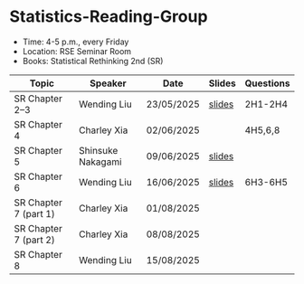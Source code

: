 # Statistics-Reading-Group

- Time: 4-5 p.m., every Friday
- Location: RSE Seminar Room
- Books: Statistical Rethinking 2nd (SR)

| Topic          | Speaker           | Date       | Slides             | Questions |
| -------------- | ----------------- | ---------- | ------------------ | --------- |
| SR Chapter 2–3 | Wending Liu       | 23/05/2025 | [slides](./ch2-3/) | 2H1-2H4   |
| SR Chapter 4   | Charley Xia       | 02/06/2025 |                    | 4H5,6,8   |
| SR Chapter 5   | Shinsuke Nakagami | 09/06/2025 | [slides](./ch5/)   |           |
| SR Chapter 6   | Wending Liu       | 16/06/2025 |   [slides](./ch6/)                 | 6H3-6H5   |
| SR Chapter 7  (part 1) | Charley Xia       | 01/08/2025 |                    |   |
| SR Chapter 7  (part 2) | Charley Xia       | 08/08/2025 |                    |   |
| SR Chapter 8 | Wending Liu     | 15/08/2025 |                    |   |


